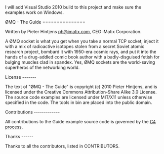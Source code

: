 I will add Visual Studio 2010 build to this project and make sure the examples work on Windows.

<A name="toc1-4" title="ØMQ - The Guide" />
ØMQ - The Guide
===============

Written by Pieter Hintjens <ph@imatix.com>, CEO iMatix Corporation.

A ØMQ socket is what you get when you take a normal TCP socket, inject it with a mix of radioactive isotopes stolen from a secret Soviet atomic research project, bombard it with 1950-era cosmic rays, and put it into the hands of a drug-addled comic book author with a badly-disguised fetish for bulging muscles clad in spandex.  Yes, ØMQ sockets are the world-saving superheros of the networking world.

<A name="toc2-34" title="License" />
License
-------

The text of "ØMQ - The Guide" is copyright (c) 2010 Pieter Hintjens, and is licensed under the Creative Commons Attribution-Share Alike 3.0 License. The source code examples are licensed under MIT/X11 unless otherwise specified in the code. The tools in bin are placed into the public domain.

<A name="toc2-40" title="Contributions" />
Contributions
-------------

All contributions to the Guide example source code is governed by the [C4 process](http://rfc.zeromq.org/spec:16).

<A name="toc2-46" title="Thanks" />
Thanks
------

Thanks to all the contributors, listed in CONTRIBUTORS.
